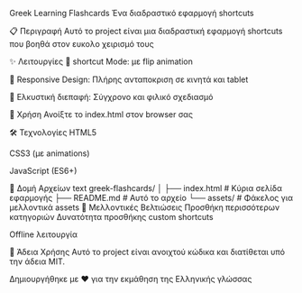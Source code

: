 




Greek Learning Flashcards
Ένα διαδραστικό εφαρμογή shortcuts

📋 Περιγραφή
Αυτό το project είναι μια διαδραστική εφαρμογή shortcuts που βοηθά στον ευκολο χειρισμό τους 

✨ Λειτουργίες
📖 shortcut Mode:  με flip animation

📱 Responsive Design: Πλήρης ανταποκριση σε κινητά και tablet

🎨 Ελκυστική διεπαφή: Σύγχρονο και φιλικό σχεδιασμό

🚀 Χρήση
Ανοίξτε το index.html στον browser σας

🛠️ Τεχνολογίες
HTML5

CSS3 (με animations)

JavaScript (ES6+)



📁 Δομή Αρχείων
text
greek-flashcards/
│
├── index.html          # Κύρια σελίδα εφαρμογής
├── README.md           # Αυτό το αρχείο
└── assets/             # Φάκελος για μελλοντικά assets
🔧 Μελλοντικές Βελτιώσεις
Προσθήκη περισσότερων κατηγοριών
Δυνατότητα προσθήκης custom shortcuts

Offline λειτουργία

📄 Άδεια Χρήσης
Αυτό το project είναι ανοιχτού κώδικα και διατίθεται υπό την άδεια MIT.

Δημιουργήθηκε με ❤️ για την εκμάθηση της Ελληνικής γλώσσας

